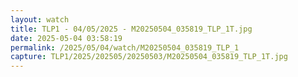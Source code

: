 ```yaml
---
layout: watch
title: TLP1 - 04/05/2025 - M20250504_035819_TLP_1T.jpg
date: 2025-05-04 03:58:19
permalink: /2025/05/04/watch/M20250504_035819_TLP_1
capture: TLP1/2025/202505/20250503/M20250504_035819_TLP_1T.jpg
---
```


